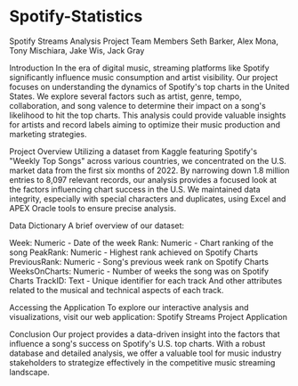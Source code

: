 # Spotify-Statistics
Spotify Streams Analysis Project
Team Members
Seth Barker, Alex Mona, Tony Mischiara, Jake Wis, Jack Gray

Introduction
In the era of digital music, streaming platforms like Spotify significantly influence music consumption and artist visibility. Our project focuses on understanding the dynamics of Spotify's top charts in the United States. We explore several factors such as artist, genre, tempo, collaboration, and song valence to determine their impact on a song's likelihood to hit the top charts. This analysis could provide valuable insights for artists and record labels aiming to optimize their music production and marketing strategies.

Project Overview
Utilizing a dataset from Kaggle featuring Spotify's "Weekly Top Songs" across various countries, we concentrated on the U.S. market data from the first six months of 2022. By narrowing down 1.8 million entries to 8,097 relevant records, our analysis provides a focused look at the factors influencing chart success in the U.S. We maintained data integrity, especially with special characters and duplicates, using Excel and APEX Oracle tools to ensure precise analysis.

Data Dictionary
A brief overview of our dataset:

Week: Numeric - Date of the week
Rank: Numeric - Chart ranking of the song
PeakRank: Numeric - Highest rank achieved on Spotify Charts
PreviousRank: Numeric - Song's previous week rank on Spotify Charts
WeeksOnCharts: Numeric - Number of weeks the song was on Spotify Charts
TrackID: Text - Unique identifier for each track
And other attributes related to the musical and technical aspects of each track.

Accessing the Application
To explore our interactive analysis and visualizations, visit our web application:
Spotify Streams Project Application

Conclusion
Our project provides a data-driven insight into the factors that influence a song's success on Spotify's U.S. top charts. With a robust database and detailed analysis, we offer a valuable tool for music industry stakeholders to strategize effectively in the competitive music streaming landscape.
